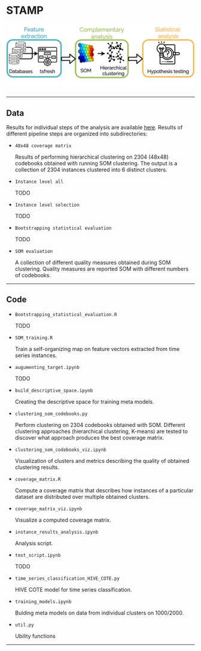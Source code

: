 # STAMP

![STAMP](docs/pipeline.png)

---

## Data

Results for individual steps of the analysis are available [here](https://portal.ijs.si/nextcloud/s/Fi35sGdwk66fTR9). Results of different pipeline steps are organized into subdirectories:

- `48x48 coverage matrix`

    Results of performing hierarchical clustering on 2304 (48x48) codebooks obtained with running SOM clustering. The output is a collection of 2304 instances clustered into 6 distinct clusters.

- `Instance level all`

    TODO

- `Instance level selection`

    TODO

- `Bootstrapping statistical evaluation`

    TODO

- `SOM evaluation`

    A collection of different quality measures obtained during SOM clustering. Quality measures are reported SOM with different numbers of codebooks.

---

## Code

- `Bootstrapping_statistical_evaluation.R`

    TODO

- `SOM_training.R`

    Train a self-organizing map on feature vectors extracted from time series instances.

- `augumenting_target.ipynb`

    TODO

- `build_descriptive_space.ipynb`

    Creating the descriptive space for  training meta models.

- `clustering_som_codebooks.py`

    Perform clustering on 2304 codebooks obtained with SOM. Different clustering approaches (hierarchical clustering, K-means) are tested to discover what approach produces the best coverage matrix.

- `clustering_som_codebooks_viz.ipynb`

    Visualization of clusters and metrics describing the quality of obtained clustering results.

- `coverage_matrix.R`

    Compute a coverage matrix that describes how instances of a particular dataset are distributed over multiple obtained clusters.

- `coverage_matrix_viz.ipynb`

    Visualize a computed coverage matrix.

- `instance_results_analysis.ipynb`

    Analysis script.

- `test_script.ipynb`

    TODO

- `time_series_classification_HIVE_COTE.py`

    HIVE COTE model for time series classification.

- `training_models.ipynb`

    Bulding meta models on data from individual clusters on 1000/2000.

- `util.py`

    Ubility functions

---